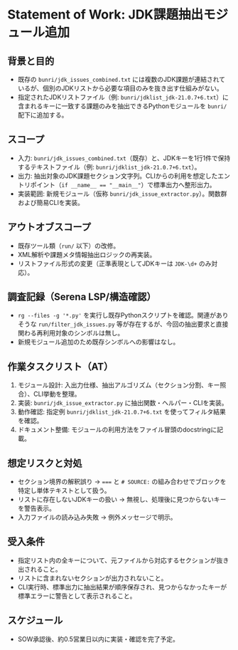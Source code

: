 # Statement of Work: JDK課題抽出モジュール追加

## 背景と目的
- 既存の `bunri/jdk_issues_combined.txt` には複数のJDK課題が連結されているが、個別のJDKリストから必要な項目のみを抜き出す仕組みがない。
- 指定されたJDKリストファイル（例: `bunri/jdklist_jdk-21.0.7+6.txt`）に含まれるキーに一致する課題のみを抽出できるPythonモジュールを `bunri/` 配下に追加する。

## スコープ
- 入力: `bunri/jdk_issues_combined.txt`（既存）と、JDKキーを1行1件で保持するテキストファイル（例: `bunri/jdklist_jdk-21.0.7+6.txt`）。
- 出力: 抽出対象のJDK課題セクション文字列。CLIからの利用を想定したエントリポイント（`if __name__ == "__main__"`）で標準出力へ整形出力。
- 実装範囲: 新規モジュール（仮称 `bunri/jdk_issue_extractor.py`）。関数群および簡易CLIを実装。

## アウトオブスコープ
- 既存ツール類（`run/` 以下）の改修。
- XML解析や課題メタ情報抽出ロジックの再実装。
- リストファイル形式の変更（正準表現としてJDKキーは `JDK-\d+` のみ対応）。

## 調査記録（Serena LSP/構造確認）
- `rg --files -g '*.py'` を実行し既存Pythonスクリプトを確認。関連がありそうな `run/filter_jdk_issues.py` 等が存在するが、今回の抽出要求と直接関わる再利用対象のシンボルは無し。
- 新規モジュール追加のため既存シンボルへの影響はなし。

## 作業タスクリスト（AT）
1. モジュール設計: 入出力仕様、抽出アルゴリズム（セクション分割、キー照合）、CLI挙動を整理。
2. 実装: `bunri/jdk_issue_extractor.py` に抽出関数・ヘルパー・CLIを実装。
3. 動作確認: 指定例 `bunri/jdklist_jdk-21.0.7+6.txt` を使ってフィルタ結果を確認。
4. ドキュメント整備: モジュールの利用方法をファイル冒頭のdocstringに記載。

## 想定リスクと対処
- セクション境界の解釈誤り → `===` と `# SOURCE:` の組み合わせでブロックを特定し単体テキストとして扱う。
- リストに存在しないJDKキーの扱い → 無視し、処理後に見つからないキーを警告表示。
- 入力ファイルの読み込み失敗 → 例外メッセージで明示。

## 受入条件
- 指定リスト内の全キーについて、元ファイルから対応するセクションが抜き出されること。
- リストに含まれないセクションが出力されないこと。
- CLI実行時、標準出力に抽出結果が順序保存され、見つからなかったキーが標準エラーに警告として表示されること。

## スケジュール
- SOW承認後、約0.5営業日以内に実装・確認を完了予定。

